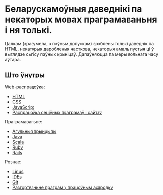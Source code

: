 # Беларускамоўныя даведнікі па некаторых мовах праграмаваньня і ня толькі.

Цалкам (зразумела, з пэўным допускам) зроблены толькі даведнік па HTML, некаторыя даробленыя часткова, некаторыя амаль пустыя ці ў выглядзе сьпісу пэўных крыніцаў. Дапаўняюцца па меры вольнага часу аўтара.

## Што ўнутры

Web-распрацоўка:

* [HTML](https://github.com/yurtsevich/Manuals/tree/master/htmlRef/)
* [CSS](https://github.com/yurtsevich/Manuals/tree/master/cssRef/)
* [JavaScript](https://github.com/yurtsevich/Manuals/tree/master/jsRef/)
* [Распрацоўка сеціўных праграмаў і сайтаў](https://github.com/yurtsevich/Manuals/tree/master/webRef/)

Праграмаваньне:

* [Агульныя прынцыпы](https://github.com/yurtsevich/Manuals/tree/master/codingRef/)
* [Java](https://github.com/yurtsevich/Manuals/tree/master/javaRef/)
* [Scala](https://github.com/yurtsevich/Manuals/tree/master/scalaRef/)
* [Ruby](https://github.com/yurtsevich/Manuals/tree/master/rubyRef/)
* [Rails](https://github.com/yurtsevich/Manuals/tree/master/railsRef/)

Рознае:

* [Linus](https://github.com/yurtsevich/Manuals/tree/master/linuxRef/)
* [IDEs](https://github.com/yurtsevich/Manuals/tree/master/linuxRef/)
* [Git](https://github.com/yurtsevich/Manuals/tree/master/gitRef/)
* [Разгортваньне праграм у працоўным асяродку](https://github.com/yurtsevich/Manuals/tree/master/gitRef/)

